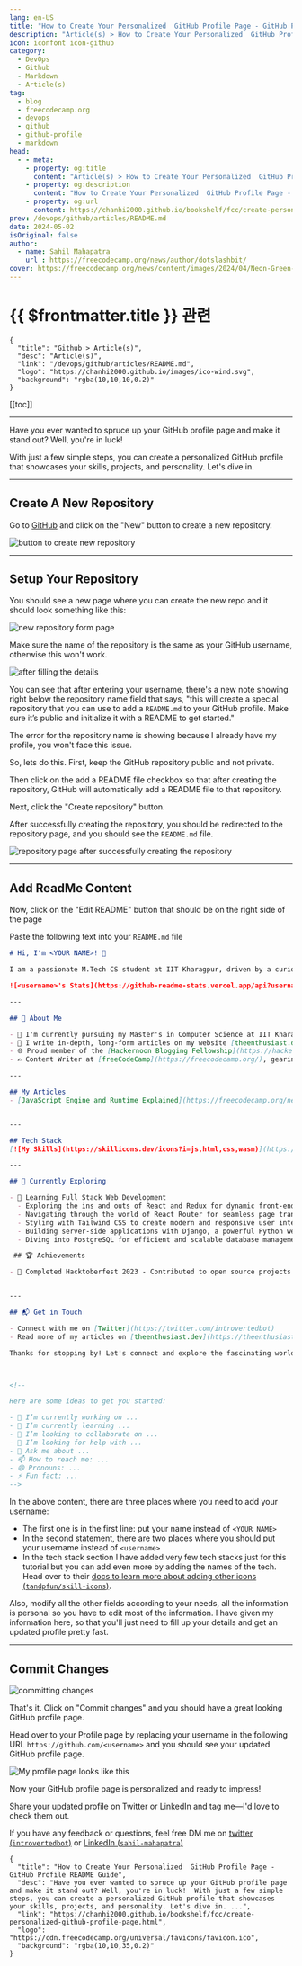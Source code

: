 ```yaml
---
lang: en-US
title: "How to Create Your Personalized  GitHub Profile Page - GitHub Profile README Guide"
description: "Article(s) > How to Create Your Personalized  GitHub Profile Page - GitHub Profile README Guide"
icon: iconfont icon-github
category: 
  - DevOps
  - Github
  - Markdown
  - Article(s)
tag: 
  - blog
  - freecodecamp.org
  - devops
  - github
  - github-profile
  - markdown
head:
  - - meta:
    - property: og:title
      content: "Article(s) > How to Create Your Personalized  GitHub Profile Page - GitHub Profile README Guide"
    - property: og:description
      content: "How to Create Your Personalized  GitHub Profile Page - GitHub Profile README Guide"
    - property: og:url
      content: https://chanhi2000.github.io/bookshelf/fcc/create-personalized-github-profile-page.html
prev: /devops/github/articles/README.md
date: 2024-05-02
isOriginal: false
author:
  - name: Sahil Mahapatra
    url : https://freecodecamp.org/news/author/dotslashbit/
cover: https://freecodecamp.org/news/content/images/2024/04/Neon-Green-Bold-Quote-Motivational-Tweet-Instagram-Post.png
---
```


# {{ $frontmatter.title }} 관련

```component VPCard
{
  "title": "Github > Article(s)",
  "desc": "Article(s)",
  "link": "/devops/github/articles/README.md",
  "logo": "https://chanhi2000.github.io/images/ico-wind.svg",
  "background": "rgba(10,10,10,0.2)"
}
```

[[toc]]

---

<SiteInfo
  name="How to Create Your Personalized  GitHub Profile Page - GitHub Profile README Guide"
  desc="Have you ever wanted to spruce up your GitHub profile page and make it stand out? Well, you're in luck!  With just a few simple steps, you can create a personalized GitHub profile that showcases your skills, projects, and personality. Let's dive in. ..."
  url="https://freecodecamp.org/news/create-personalized-github-profile-page"
  logo="https://cdn.freecodecamp.org/universal/favicons/favicon.ico"
  preview="https://freecodecamp.org/news/content/images/2024/04/Neon-Green-Bold-Quote-Motivational-Tweet-Instagram-Post.png"/>

Have you ever wanted to spruce up your GitHub profile page and make it stand out? Well, you're in luck!

With just a few simple steps, you can create a personalized GitHub profile that showcases your skills, projects, and personality. Let's dive in.

---

## Create A New Repository

Go to [<VPIcon icon="iconfont icon-github"/>GitHub](https://github.com) and click on the "New" button to create a new repository.

![button to create new repository](https://freecodecamp.org/news/content/images/2024/04/github_new.png)

---

## Setup Your Repository

You should see a new page where you can create the new repo and it should look something like this:

![new repository form page](https://freecodecamp.org/news/content/images/2024/04/new_repo_page.png)

Make sure the name of the repository is the same as your GitHub username, otherwise this won't work.

![after filling the details](https://freecodecamp.org/news/content/images/2024/04/special_note.png)

You can see that after entering your username, there's a new note showing right below the repository name field that says, "this will create a special repository that you can use to add a <VPIcon icon="fa-brands fa-markdown"/>`README.md` to your GitHub profile. Make sure it’s public and initialize it with a README to get started."

The error for the repository name is showing because I already have my profile, you won't face this issue.

So, lets do this. First, keep the GitHub repository public and not private.

Then click on the add a README file checkbox so that after creating the repository, GitHub will automatically add a README file to that repository.

Next, click the "Create repository" button.

After successfully creating the repository, you should be redirected to the repository page, and you should see the <VPIcon icon="fa-brands fa-markdown"/>`README.md` file.

![repository page after successfully creating the repository](https://freecodecamp.org/news/content/images/2024/04/repo_main_page.png)

---

## Add ReadMe Content

Now, click on the "Edit README" button that should be on the right side of the page

Paste the following text into your <VPIcon icon="fa-brands fa-markdown"/>`README.md` file

```md :collapsed-lines title="README.md"
# Hi, I'm <YOUR NAME>! 👋

I am a passionate M.Tech CS student at IIT Kharagpur, driven by a curiosity for technology and a love for writing. My journey involves delving into the world of computer science, exploring new ideas, and sharing my insights with the community.

![<username>'s Stats](https://github-readme-stats.vercel.app/api?username=<username>&theme=vue-dark&show_icons=true&hide_border=true&count_private=true)

---

## 🚀 About Me

- 🔭 I'm currently pursuing my Master's in Computer Science at IIT Kharagpur.
- 📝 I write in-depth, long-form articles on my website [theenthusiast.dev](https://theenthusiast.dev), accumulating over 20k views within just 2 months.
- 🌐 Proud member of the [Hackernoon Blogging Fellowship](https://hackernoon.com/), contributing to the tech community.
- ✍️ Content Writer at [freeCodeCamp](https://freecodecamp.org/), gearing up to share valuable insights with the global coding community.

---

## My Articles
- [JavaScript Engine and Runtime Explained](https://freecodecamp.org/news/javascript-engine-and-runtime-explained/)


---

## Tech Stack
[![My Skills](https://skillicons.dev/icons?i=js,html,css,wasm)](https://skillicons.dev)

---

## 🌱 Currently Exploring

- 🚀 Learning Full Stack Web Development
  - Exploring the ins and outs of React and Redux for dynamic front-end experiences.
  - Navigating through the world of React Router for seamless page transitions.
  - Styling with Tailwind CSS to create modern and responsive user interfaces.
  - Building server-side applications with Django, a powerful Python web framework.
  - Diving into PostgreSQL for efficient and scalable database management.

 ## 🏆 Achievements

- 🌟 Completed Hacktoberfest 2023 - Contributed to open source projects and celebrated the spirit of collaboration.


---

## 📬 Get in Touch

- Connect with me on [Twitter](https://twitter.com/introvertedbot)
- Read more of my articles on [theenthusiast.dev](https://theenthusiast.dev)

Thanks for stopping by! Let's connect and explore the fascinating world of technology together. 🚀



<!--

Here are some ideas to get you started:

- 🔭 I’m currently working on ...
- 🌱 I’m currently learning ...
- 👯 I’m looking to collaborate on ...
- 🤔 I’m looking for help with ...
- 💬 Ask me about ...
- 📫 How to reach me: ...
- 😄 Pronouns: ...
- ⚡ Fun fact: ...
-->
```

In the above content, there are three places where you need to add your username:

- The first one is in the first line: put your name instead of `<YOUR NAME>`
- In the second statement, there are two places where you should put your username instead of `<username>`
- In the tech stack section I have added very few tech stacks just for this tutorial but you can add even more by adding the names of the tech. Head over to their [docs to learn more about adding other icons (<VPIcon icon="iconfont icon-github"/>`tandpfun/skill-icons`)](https://github.com/tandpfun/skill-icons?tab=readme-ov-file#example).

Also, modify all the other fields according to your needs, all the information is personal so you have to edit most of the information. I have given my information here, so that you'll just need to fill up your details and get an updated profile pretty fast.

---

## Commit Changes

![committing changes](https://freecodecamp.org/news/content/images/2024/04/commit_changes_confirmation_modal.png)

That's it. Click on "Commit changes" and you should have a great looking GitHub profile page.

Head over to your Profile page by replacing your username in the following URL `https://github.com/<username>` and you should see your updated GitHub profile page.

![My profile page looks like this](https://freecodecamp.org/news/content/images/2024/04/final_profile_page.png)

Now your GitHub profile page is personalized and ready to impress!

Share your updated profile on Twitter or LinkedIn and tag me—I'd love to check them out.

If you have any feedback or questions, feel free DM me on [twitter (<VPIcon icon="fa-brands fa-x-twitter"/>`introvertedbot`)](https://twitter.com/introvertedbot) or [LinkedIn (<VPIcon icon="fa-brands fa-linkedin"/>`sahil-mahapatra`)](https://linkedin.com/in/sahil-mahapatra)

<!-- TODO: add ARTICLE CARD -->
```component VPCard
{
  "title": "How to Create Your Personalized  GitHub Profile Page - GitHub Profile README Guide",
  "desc": "Have you ever wanted to spruce up your GitHub profile page and make it stand out? Well, you're in luck!  With just a few simple steps, you can create a personalized GitHub profile that showcases your skills, projects, and personality. Let's dive in. ...",
  "link": "https://chanhi2000.github.io/bookshelf/fcc/create-personalized-github-profile-page.html",
  "logo": "https://cdn.freecodecamp.org/universal/favicons/favicon.ico",
  "background": "rgba(10,10,35,0.2)"
}
```
